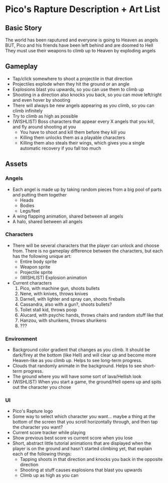 # Pico's Rapture Description + Art List

## Basic Story  
The world has been raputured and everyone is going to Heaven as angels  
BUT, Pico and his friends have been left behind and are doomed to Hell  
They must use their weapons to climb up to Heaven by exploding angels

## Gameplay
- Tap/click somewhere to shoot a projectile in that direction
- Projectiles explode when they hit the ground or an angle
- Explosions blast you upwards, so you can use them to climb up
- Shooting in a direction also knocks you back, so you can move left/right and even hover by shooting
- There will always be new angels appearing as you climb, so you can climb infinitely
- Try to climb as high as possible
- (WISHLIST) Boss characters that appear every X angels that you kill, and fly around shooting at you
  - You have to shoot and kill them before they kill you
  - Killing them unlocks them as a playable characters
  - Killing them also steals their wings, which gives you a single automatic recovery if you fall too much

## Assets
### Angels
- Each angel is made up by taking random pieces from a big pool of parts and putting them together
  - Heads
  - Bodies
  - Legs/feet
- A wing flapping animation, shared between all angels
- A halo, shared between all angels

### Characters
- There will be several characters that the player can unlock and choose from. There is no gameplay difference between the characters, but each has the following unique art:
  - Entire body sprite
  - Weapon sprite
  - Projectile sprite
  - (WISHLIST) Explosion animation
- Current characters
  1. Pico, with machine gun, shoots bullets
  2. Nene, with knives, throws knives
  3. Darnell, with lighter and spray can, shoots fireballs
  4. Cassandra, also with a gun?, shoots bullets?
  5. Toilet stall kid, throws poop
  6. Alucard, with psychic hands, throws chairs and random stuff like that
  7. Hanzou, with shurikens, throws shurikens
  8. ???

### Environment
- Background color gradient that changes as you climb. It should be dark/firey at the bottom (like Hell) and will clear up and become more Heaven-like as you climb up. Helps to see long-term progress.
- Clouds that randomly animate in the background. Helps to see short-term progress.
- The ground where you will have some sort of lava/Hellish look
- (WISHLIST) When you start a game, the ground/Hell opens up and spits out the character you chose

### UI
- Pico's Rapture logo
- Some way to select which character you want... maybe a thing at the bottom of the screen that you scroll horizontally through, and then tap the character you want?
- Current score tracker while playing
- Show previous best score vs current score when you lose
- Short, abstract little tutorial animations that are displayed when the player is on the ground and hasn't started climbing yet, that explain each of the following things:
  - Tapping shoots in that direction and knocks you back in the opposite direction
  - Shooting at stuff causes explosions that blast you upwards
  - Climb up as high as you can
